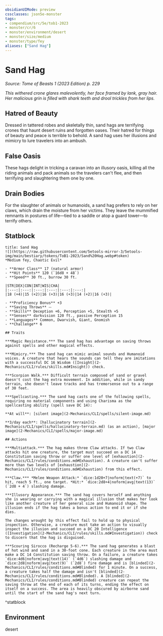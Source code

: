 ```yaml
---
obsidianUIMode: preview
cssclasses: json5e-monster
tags:
- compendium/src/5e/tob1-2023
- monster/cr/6
- monster/environment/desert
- monster/size/medium
- monster/type/fey
aliases: ["Sand Hag"]
---
```

# Sand Hag
*Source: Tome of Beasts 1 (2023 Edition) p. 229*  

*This withered crone glares malevolently, her face framed by lank, gray hair. Her malicious grin is filled with shark teeth and drool trickles from her lips.*

## Hatred of Beauty

Dressed in tattered robes and skeletally thin, sand hags are terrifying crones that haunt desert ruins and forgotten oases. Their hatred for things of beauty and peace is terrible to behold. A sand hag uses her illusions and mimicry to lure travelers into an ambush.

## False Oasis

These hags delight in tricking a caravan into an illusory oasis, killing all the riding animals and pack animals so the travelers can't flee, and then terrifying and slaughtering them one by one.

## Drain Bodies

For the slaughter of animals or humanoids, a sand hag prefers to rely on her claws, which drain the moisture from her victims. They leave the mummified remnants in postures of life—tied to a saddle or atop a guard tower—to terrify others.

## Statblock

```ad-statblock
title: Sand Hag
![](https://raw.githubusercontent.com/5etools-mirror-3/5etools-img/main/bestiary/tokens/ToB1-2023/Sand%20Hag.webp#token)
*Medium fey, Chaotic Evil*

- **Armor Class** 17 (natural armor)
- **Hit Points** 120 (`16d8 + 48`)
- **Speed** 30 ft., burrow 30 ft.

|STR|DEX|CON|INT|WIS|CHA|
|:---:|:---:|:---:|:---:|:---:|:---:|
|18 (+4)|15 (+2)|16 (+3)|16 (+3)|14 (+2)|16 (+3)|

- **Proficiency Bonus** +3
- **Saving Throws** ⏤
- **Skills** Deception +6, Perception +5, Stealth +5
- **Senses** darkvision 120 ft., passive Perception 15
- **Languages** Common, Dwarvish, Giant, Gnomish
- **Challenge** 6

## Traits

***Magic Resistance.*** The sand hag has advantage on saving throws against spells and other magical effects.

***Mimicry.*** The sand hag can mimic animal sounds and Humanoid voices. A creature that hears the sounds can tell they are imitations with a successful DC 16 Wisdom ([Insight](2-Mechanics/CLI/rules/skills.md#Insight)) check.

***Scorpion Walk.*** Difficult terrain composed of sand or gravel doesn't cost the hag extra movement. In addition, while in sandy terrain, she doesn't leave tracks and has tremorsense out to a range of 30 feet.

***Spellcasting.*** The sand hag casts one of the following spells, requiring no material components and using Charisma as the spellcasting ability (spell save DC 14):

**At will**: [silent image](2-Mechanics/CLI/spells/silent-image.md)

**3/day each**: [hallucinatory terrain](2-Mechanics/CLI/spells/hallucinatory-terrain.md) (as an action), [major image](2-Mechanics/CLI/spells/major-image.md)

## Actions

***Multiattack.*** The hag makes three Claw attacks. If two Claw attacks hit one creature, the target must succeed on a DC 14 Constitution saving throw or suffer one level of [exhaustion](2-Mechanics/CLI/rules/conditions.md#Exhaustion). A creature can't suffer more than two levels of [exhaustion](2-Mechanics/CLI/rules/conditions.md#Exhaustion) from this effect.

***Claw.*** *Melee Weapon Attack:* `dice:1d20+7|noform|text(+7)` to hit, reach 5 ft., one target. *Hit:* `dice:2d8+4|noform|avg|text(13)` (`2d8 + 4`) slashing damage.

***Illusory Appearance.*** The sand hag covers herself and anything she is wearing or carrying with a magical illusion that makes her look like another creature of her general size and Humanoid shape. The illusion ends if the hag takes a bonus action to end it or if she dies.

The changes wrought by this effect fail to hold up to physical inspection. Otherwise, a creature must take an action to visually inspect the illusion and succeed on a DC 20 Intelligence ([Investigation](2-Mechanics/CLI/rules/skills.md#Investigation)) check to discern that the hag is disguised.

***Scouring Sirocco (Recharge 5-6).*** The sand hag generates a blast of hot wind and sand in a 30-foot cone. Each creature in the area must make a DC 14 Constitution saving throw. On a failure, a creature takes `dice:4d6|noform|avg|text(14)` (`4d6`) slashing damage and `dice:2d8|noform|avg|text(9)` (`2d8`) fire damage and is [blinded](2-Mechanics/CLI/rules/conditions.md#Blinded) for 1 minute. On a success, a creature takes half the damage and isn't [blinded](2-Mechanics/CLI/rules/conditions.md#Blinded). A [blinded](2-Mechanics/CLI/rules/conditions.md#Blinded) creature can repeat the saving throw at the end of each of its turns, ending the effect on itself on a success. The area is heavily obscured by airborne sand until the start of the sand hag's next turn.
```
^statblock

## Environment

desert